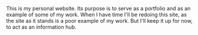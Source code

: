 This is my personal website. Its purpose is to serve as a portfolio and as an example of some of my work. When I have time I'll be redoing this site, as the site as it stands is a poor example of my work. But I'll keep it up for now, to act as an information hub.
